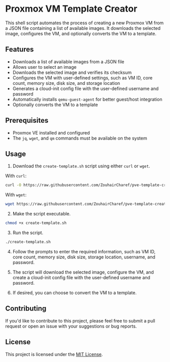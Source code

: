 # Proxmox VM Template Creator

This shell script automates the process of creating a new Proxmox VM from a JSON file containing a list of available images. It downloads the selected image, configures the VM, and optionally converts the VM to a template.

## Features

- Downloads a list of available images from a JSON file
- Allows user to select an image
- Downloads the selected image and verifies its checksum
- Configures the VM with user-defined settings, such as VM ID, core count, memory size, disk size, and storage location
- Generates a cloud-init config file with the user-defined username and password
- Automatically installs `qemu-guest-agent` for better guest/host integration
- Optionally converts the VM to a template

## Prerequisites

- Proxmox VE installed and configured
- The `jq`, `wget`, and `qm` commands must be available on the system

## Usage

1. Download the `create-template.sh` script using either `curl` or `wget`.

With `curl`:

```bash
curl -O https://raw.githubusercontent.com/ZouhairCharef/pve-template-creator/main/create-template.sh
```

With `wget`:

```bash
wget https://raw.githubusercontent.com/ZouhairCharef/pve-template-creator/main/create-template.sh
```

2. Make the script executable.

```bash
chmod +x create-template.sh
```

3. Run the script.

```bash
./create-template.sh
```

4. Follow the prompts to enter the required information, such as VM ID, core count, memory size, disk size, storage location, username, and password.

5. The script will download the selected image, configure the VM, and create a cloud-init config file with the user-defined username and password.

6. If desired, you can choose to convert the VM to a template.

## Contributing

If you'd like to contribute to this project, please feel free to submit a pull request or open an issue with your suggestions or bug reports.

## License

This project is licensed under the [MIT License](LICENSE).

